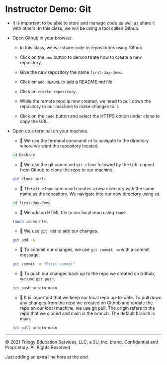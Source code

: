 #  Instructor Demo: Git

* It is important to be able to store and manage code as well as share it with others. In this class, we will be using a tool called Github.

* Open [Github](https://github.com/) in your browser.

  * In this class, we will share code in repositories using Github.

  * Click on the `new` button to demonstrate how to create a new repository.

  * Give the new repository the name `first-day-demo`.

  * Click on `add README` to add a README.md file.

  * Click on `create repository`.

  * While the remote repo is now created, we need to pull down the repository to our machine to make changes to it.

  * Click on the `code` button and select the HTTPS option under clone to copy the URL.

* Open up a terminal on your machine.

  * 🔑 We use the terminal command `cd` to navigate to the directory where we want the repository located.

  ```bash
  cd Desktop
  ```

  * 🔑 We use the git command `git clone` followed by the URL copied from Github to clone the repo to our machine.

  ```bash
  git clone <url>
  ```

  * 🔑 The `git clone` command creates a new directory with the same name as the repository. We navigate into our new directory using `cd`.

  ```bash
  cd first-day-demo
  ```

  * 🔑 We add an HTML file to our local repo using `touch`.

  ```bash
  touch index.html
  ```

  * 🔑 We use `git add` to add our changes.

  ```bash
  git add -A
  ```

  * 🔑 To commit our changes, we use `git commit -m` with a commit message.

  ```bash
  git commit -m "First commit"
  ```

  * 🔑 To push our changes back up to the repo we created on Github, we use `git push`.

  ```bash
  git push origin main
  ```

  * 🔑 It is important that we keep our local repo up-to-date. To pull down any changes from the repo we created on Github and update the repo on our local machine, we use git pull. The origin refers to the repo that we cloned and main is the branch. The default branch is main.

  ```bash
  git pull origin main
  ```

---
© 2021 Trilogy Education Services, LLC, a 2U, Inc. brand. Confidential and Proprietary. All Rights Reserved.

Just adding an extra line here at the end.